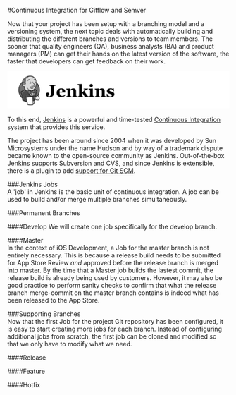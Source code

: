 #Continuous Integration for Gitflow and Semver  

Now that your project has been setup with a branching model and a versioning system, the next topic deals with automatically building and distributing the different branches and versions to team members. The sooner that quality engineers (QA), business analysts (BA) and product managers (PM) can get their hands on the latest version of the software, the faster that developers can get feedback on their work.  

![jenkins-logo](images/jenkins-logo.png)

To this end, [Jenkins](https://jenkins-ci.org) is a powerful and time-tested [Continuous Integration](https://en.wikipedia.org/wiki/Continuous_integration) system that provides this service.  

The project has been around since 2004 when it was developed by Sun Microsystems under the name Hudson and by way of a trademark dispute became known to the open-source community as Jenkins. Out-of-the-box Jenkins supports Subversion and CVS, and since Jenkins is extensible, there is a plugin to add [support for Git SCM](https://wiki.jenkins-ci.org/display/JENKINS/Git+Plugin).  

###Jenkins Jobs  
A 'job' in Jenkins is the basic unit of continuous integration. A job can be used to build and/or merge multiple branches simultaneously.

###Permanent Branches  

####Develop
We will create one job specifically for the develop branch.

####Master  
In the context of iOS Development, a Job for the master branch is not entirely necessary. This is because a release build needs to be submitted for App Store Review *and* approved before the release branch is merged into master. By the time that a Master job builds the lastest commit, the release build is already being used by customers. However, it may also be good practice to perform sanity checks to confirm that what the release branch merge-commit on the master branch contains is indeed what has been released to the App Store.  

###Supporting Branches  
Now that the first Job for the project Git repository has been configured, it is easy to start creating more jobs for each branch. Instead of configuring additional jobs from scratch, the first job can be cloned and modified so that we only have to modify what we need.  

####Release  

####Feature  

####Hotfix  
